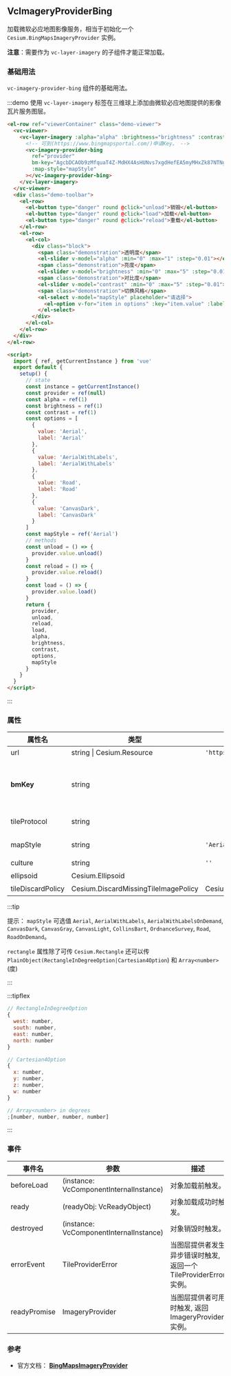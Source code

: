 ## VcImageryProviderBing

加载微软必应地图影像服务，相当于初始化一个 `Cesium.BingMapsImageryProvider` 实例。

**注意**：需要作为 `vc-layer-imagery` 的子组件才能正常加载。

### 基础用法

`vc-imagery-provider-bing` 组件的基础用法。

:::demo 使用 `vc-layer-imagery` 标签在三维球上添加由微软必应地图提供的影像瓦片服务图层。

```html
<el-row ref="viewerContainer" class="demo-viewer">
  <vc-viewer>
    <vc-layer-imagery :alpha="alpha" :brightness="brightness" :contrast="contrast">
      <!-- 可到(https://www.bingmapsportal.com/)申请Key。 -->
      <vc-imagery-provider-bing
        ref="provider"
        bm-key="AgcbDCAOb9zMfquaT4Z-MdHX4AsHUNvs7xgdHefEA5myMHxZk87NTNgdLbG90IE-"
        :map-style="mapStyle"
      ></vc-imagery-provider-bing>
    </vc-layer-imagery>
  </vc-viewer>
  <div class="demo-toolbar">
    <el-row>
      <el-button type="danger" round @click="unload">销毁</el-button>
      <el-button type="danger" round @click="load">加载</el-button>
      <el-button type="danger" round @click="reload">重载</el-button>
    </el-row>
    <el-row>
      <el-col>
        <div class="block">
          <span class="demonstration">透明度</span>
          <el-slider v-model="alpha" :min="0" :max="1" :step="0.01"></el-slider>
          <span class="demonstration">亮度</span>
          <el-slider v-model="brightness" :min="0" :max="5" :step="0.01"></el-slider>
          <span class="demonstration">对比度</span>
          <el-slider v-model="contrast" :min="0" :max="5" :step="0.01"></el-slider>
          <span class="demonstration">切换风格</span>
          <el-select v-model="mapStyle" placeholder="请选择">
            <el-option v-for="item in options" :key="item.value" :label="item.label" :value="item.value"> </el-option>
          </el-select>
        </div>
      </el-col>
    </el-row>
  </div>
</el-row>

<script>
  import { ref, getCurrentInstance } from 'vue'
  export default {
    setup() {
      // state
      const instance = getCurrentInstance()
      const provider = ref(null)
      const alpha = ref(1)
      const brightness = ref(1)
      const contrast = ref(1)
      const options = [
        {
          value: 'Aerial',
          label: 'Aerial'
        },
        {
          value: 'AerialWithLabels',
          label: 'AerialWithLabels'
        },
        {
          value: 'Road',
          label: 'Road'
        },
        {
          value: 'CanvasDark',
          label: 'CanvasDark'
        }
      ]
      const mapStyle = ref('Aerial')
      // methods
      const unload = () => {
        provider.value.unload()
      }
      const reload = () => {
        provider.value.reload()
      }
      const load = () => {
        provider.value.load()
      }
      return {
        provider,
        unload,
        reload,
        load,
        alpha,
        brightness,
        contrast,
        options,
        mapStyle
      }
    }
  }
</script>
```

:::

### 属性

<!-- prettier-ignore -->
| 属性名 | 类型 | 默认值 | 描述 |可选值|
| ---------------------------- | ------- | -------------------- |--|---|
| url | string \| Cesium.Resource | `'https://dev.virtualearth.net'` | `required` 指定服务地址。 |
| **bmKey** | string | | `optional`指定 BingMaps 地图 API 秘钥，可到[https://www.bingmapsportal.com/](https://www.bingmapsportal.com/)申请 Key。 **注意是bmKey** |
| tileProtocol | string | | `optional`指定地图是 http 还是 https 加载，默认与页面相同。 |
| mapStyle | string | `'Aerial'` | `optional`指定加载的 BingMaps 类型。 |Aerial/AerialWithLabels/AerialWithLabelsOnDemand/CanvasDark/CanvasGray/CanvasLight/CollinsBart/OrdnanceSurvey/Road/RoadOnDemand|
| culture | string | `''` | `optional`指定服务的描述信息。 |
| ellipsoid | Cesium.Ellipsoid | | `optional`参考椭球体 |
| tileDiscardPolicy | Cesium.DiscardMissingTileImagePolicy | Cesium.NeverTileDiscardPolicy | | `optional`指定 tile 无效时的舍弃瓦片的方案。 |

:::tip

提示： `mapStyle` 可选值 `Aerial`, `AerialWithLabels`, `AerialWithLabelsOnDemand`, `CanvasDark`, `CanvasGray`, `CanvasLight`, `CollinsBart`, `OrdnanceSurvey`, `Road`, `RoadOnDemand`。

`rectangle` 属性除了可传 `Cesium.Rectangle` 还可以传 `PlainObject(RectangleInDegreeOption|Cartesian4Option`) 和 `Array<number>` (度)

:::

:::tipflex

```js
// RectangleInDegreeOption
{
  west: number,
  south: number,
  east: number,
  north: number
}
```

```js
// Cartesian4Option
{
  x: number,
  y: number,
  z: number,
  w: number
}
```

```js
// Array<number> in degrees
;[number, number, number, number]
```

:::

### 事件

| 事件名       | 参数                                    | 描述                                                              |
| ------------ | --------------------------------------- | ----------------------------------------------------------------- |
| beforeLoad   | (instance: VcComponentInternalInstance) | 对象加载前触发。                                                  |
| ready        | (readyObj: VcReadyObject)               | 对象加载成功时触发。                                              |
| destroyed    | (instance: VcComponentInternalInstance) | 对象销毁时触发。                                                  |
| errorEvent   | TileProviderError                       | 当图层提供者发生异步错误时触发, 返回一个 TileProviderError 实例。 |
| readyPromise | ImageryProvider                         | 当图层提供者可用时触发, 返回 ImageryProvider 实例。               |

### 参考

- 官方文档： **[BingMapsImageryProvider](https://cesium.com/docs/cesiumjs-ref-doc/BingMapsImageryProvider.html)**
